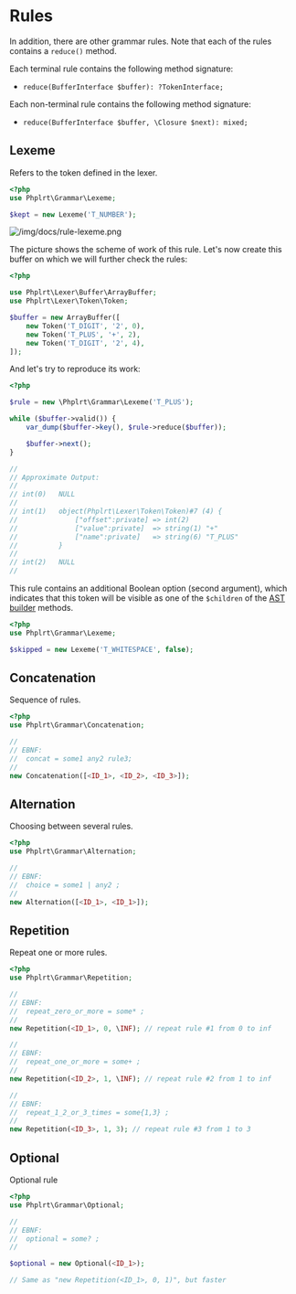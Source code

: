 # Rules

In addition, there are other grammar rules. Note that each of the rules 
contains a `reduce()` method.

Each terminal rule contains the following method signature:
- `reduce(BufferInterface $buffer): ?TokenInterface;`

Each non-terminal rule contains the following method signature:
- `reduce(BufferInterface $buffer, \Closure $next): mixed;`

## Lexeme

Refers to the token defined in the lexer.

```php
<?php
use Phplrt\Grammar\Lexeme;

$kept = new Lexeme('T_NUMBER');
```

![/img/docs/rule-lexeme.png](/img/docs/rule-lexeme.png)

The picture shows the scheme of work of this rule. Let's now create this buffer
on which we will further check the rules:

```php
<?php

use Phplrt\Lexer\Buffer\ArrayBuffer;
use Phplrt\Lexer\Token\Token;

$buffer = new ArrayBuffer([
    new Token('T_DIGIT', '2', 0),
    new Token('T_PLUS', '+', 2),
    new Token('T_DIGIT', '2', 4),
]);
```

And let's try to reproduce its work:

```php
<?php

$rule = new \Phplrt\Grammar\Lexeme('T_PLUS');

while ($buffer->valid()) {
    var_dump($buffer->key(), $rule->reduce($buffer));

    $buffer->next();
}

//
// Approximate Output:
//
// int(0)   NULL
//
// int(1)   object(Phplrt\Lexer\Token\Token)#7 (4) {
//              ["offset":private] => int(2)
//              ["value":private]  => string(1) "+"
//              ["name":private]   => string(6) "T_PLUS"
//          }
//
// int(2)   NULL
//
```

This rule contains an additional Boolean option (second argument), which 
indicates that this token will be visible as one of the `$children` of 
the [AST builder](/docs/parser/ast) methods.

```php
<?php
use Phplrt\Grammar\Lexeme;

$skipped = new Lexeme('T_WHITESPACE', false);
```

## Concatenation 

Sequence of rules.

```php
<?php
use Phplrt\Grammar\Concatenation;

//
// EBNF: 
//  concat = some1 any2 rule3;
//
new Concatenation([<ID_1>, <ID_2>, <ID_3>]);
```

## Alternation 

Choosing between several rules.

```php
<?php
use Phplrt\Grammar\Alternation;

//
// EBNF: 
//  choice = some1 | any2 ;
//
new Alternation([<ID_1>, <ID_1>]);
```

## Repetition

Repeat one or more rules.

```php
<?php
use Phplrt\Grammar\Repetition;

//
// EBNF:
//  repeat_zero_or_more = some* ;
//
new Repetition(<ID_1>, 0, \INF); // repeat rule #1 from 0 to inf

//
// EBNF: 
//  repeat_one_or_more = some+ ;
//
new Repetition(<ID_2>, 1, \INF); // repeat rule #2 from 1 to inf

//
// EBNF: 
//  repeat_1_2_or_3_times = some{1,3} ;
//
new Repetition(<ID_3>, 1, 3); // repeat rule #3 from 1 to 3
```

## Optional

Optional rule

```php
<?php
use Phplrt\Grammar\Optional;

//
// EBNF:
//  optional = some? ;
//

$optional = new Optional(<ID_1>);

// Same as "new Repetition(<ID_1>, 0, 1)", but faster
```
